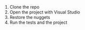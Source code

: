 1. Clone the repo
2. Open the project with Visual Studio
3. Restore the nuggets
4. Run the tests and the project
